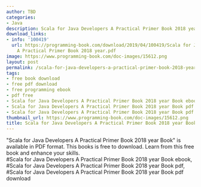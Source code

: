 ```yaml
---
author: TBD
categories:
- Java
description: Scala for Java Developers A Practical Primer Book 2018 year Book
download_links:
- info: '100419'
  url: https://programming-book.com/download/2019/04/100419/Scala for Java Developers
    A Practical Primer Book 2018 year.pdf
image: https://www.programming-book.com/doc-images/15612.png
layout: post
permalink: /scala-for-java-developers-a-practical-primer-book-2018-year-book.html
tags:
- free book download
- free pdf download
- free programming ebook
- pdf free
- Scala for Java Developers A Practical Primer Book 2018 year Book ebook
- Scala for Java Developers A Practical Primer Book 2018 year Book pdf
- Scala for Java Developers A Practical Primer Book 2018 year Book pdf download
thumbnail_url: https://www.programming-book.com/doc-images/15612.png
title: Scala for Java Developers A Practical Primer Book 2018 year Book
---
```


 
<div class="item-desc text-justify">
  "Scala for Java Developers A Practical Primer Book 2018 year Book" is available in PDF format. This books is free to download. Learn from this free book and enhance your skills.
  <br>
  #Scala for Java Developers A Practical Primer Book 2018 year Book ebook, #Scala for Java Developers A Practical Primer Book 2018 year Book pdf, #Scala for Java Developers A Practical Primer Book 2018 year Book pdf download
</div>